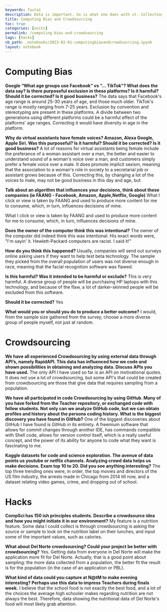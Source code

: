 ```yaml
---
keywords: fastai
description: Data is important. So is what one does with it. Collecting data, now that's interesting.
title: Computing Bias and Crowdsourcing
toc: true
categories: [units]
permalink: /computing-bias-and-crowdsourcing
tags: [hacks]
nb_path: _notebooks/2023-02-01-computingbiasandcrowdsourcing.ipynb
layout: notebook
---
```


<!--
#################################################
### THIS FILE WAS AUTOGENERATED! DO NOT EDIT! ###
#################################################
# file to edit: _notebooks/2023-02-01-computingbiasandcrowdsourcing.ipynb
-->

<div class="container" id="notebook-container">
        
<div class="cell border-box-sizing text_cell rendered"><div class="inner_cell">
<div class="text_cell_render border-box-sizing rendered_html">
<h1 id="Computing-Bias">Computing Bias<a class="anchor-link" href="#Computing-Bias"> </a></h1>
</div>
</div>
</div>
<div class="cell border-box-sizing text_cell rendered"><div class="inner_cell">
<div class="text_cell_render border-box-sizing rendered_html">
<p><strong>Google “What age groups use Facebook” vs “… TikTok”? What does the data say? Is there purposeful exclusion in these platforms? Is it harmful? Should it be corrected? Is it good business?</strong>
The data says that Facebook's age range is around 25-30 years of age, and those much older. TikTok's range is mostly ranging from 7-25 years. Exclusion by convention and stereotyping are present in these platforms. A divide between two generations using different platforms could be a harmful effect of the platforms' age ranges. Correcting it would have diversity in age in the platform.</p>
<p><strong>Why do virtual assistants have female voices? Amazon, Alexa Google, Apple Siri. Was this purposeful? Is it harmful? Should it be corrected? Is it good business?</strong>
A lot of reasons for virtual assistants being female include the preferance of a woman assistant over a man, the better and easier to understand sound of a woman's voice over a man, and customers simply prefer a female voice over a male. It does promote implicit sexism, meaning that the association to a woman's role in society to a secretarial job or assistant grows because of this. Correcting this, by changing a lot of the voices to male, may not be good business in this day and age, but</p>
<p><strong>Talk about an algorithm that influences your decisions, think about these companies (ie FAANG - Facebook, Amazon, Apple,Netflix, Google)</strong>
What I click or view is taken by FAANG and used to produce more content for me to consume, which, in turn, influences decisions of mine.</p>

</div>
</div>
</div>
<div class="cell border-box-sizing text_cell rendered"><div class="inner_cell">
<div class="text_cell_render border-box-sizing rendered_html">
<p>What I click or view is taken by FAANG and used to produce more content for me to consume, which, in turn, influences decisions of mine.</p>

</div>
</div>
</div>
<div class="cell border-box-sizing text_cell rendered"><div class="inner_cell">
<div class="text_cell_render border-box-sizing rendered_html">
<p><strong>Does the owner of the computer think this was intentional?</strong>
The owner of the computer did indeed think this was intentional. His exact words were, "I'm sayin' it. Hewlett-Packard computers are racist. I said it!"</p>
<p><strong>How do you think this happened?</strong>
Usually, companies will send out surveys online asking users if they want to help test beta technology. The sample they picked from the overall population of users was not diverse enough in race, meaning that the facial recognition software was flawed.</p>
<p><strong>Is this harmful? Was it intended to be harmful or exclude?</strong>
This is very harmful. A diverse group of people will be purchasing HP laptops with this technology, and because of the flaw, a lot of darker-skinned people will be excluded from this software.</p>
<p><strong>Should it be corrected?</strong>
Yes</p>
<p><strong>What would you or should you do to produce a better outcome?</strong>
I would, from the sample size gathered from the survey, choose a more diverse group of people myself, not just at random.</p>

</div>
</div>
</div>
<div class="cell border-box-sizing text_cell rendered"><div class="inner_cell">
<div class="text_cell_render border-box-sizing rendered_html">
<h1 id="Crowdsourcing">Crowdsourcing<a class="anchor-link" href="#Crowdsourcing"> </a></h1>
</div>
</div>
</div>
<div class="cell border-box-sizing text_cell rendered"><div class="inner_cell">
<div class="text_cell_render border-box-sizing rendered_html">
<p><strong>We have all experienced Crowdsourcing by using external data through API’s, namely RapidAPI. This data has influenced how we code and shown possibilities in obtaining and analyzing data. Discuss APIs you have used.</strong>
The only API I have used so far is an API on motivational quotes. It does not use a lot of crowdsourcing, but some API's that could be created from crowdsourcing are those that give data that requires sampling from a population.</p>
<p><strong>We have all participated in code Crowdsourcing by using GitHub. Many of you have forked from the Teacher repository, or exchanged code with fellow students. Not only can we analyze GitHub code, but we can obtain profiles and history about the persons coding history. What is the biggest discovery you have found in GitHub?</strong>
One of the biggest discoveries about GitHub I have found is GitHub in its entirety. A freemium software that allows for commit changes through another IDE, has commands compatible with Shell code, allows for version control itself, which is a really useful concept, and the power of its ability for anyone to code what they want is fascinating to me.</p>
<p><strong>Kaggle datasets for code and science exploration. The avenue of data points us youtube or netflix channels. Analyzing crowd data helps us make decisions. Exam top 10 to 20. Did you see anything interesting?</strong>
The top three trending ones were, in order, the top movies and directors of the US film industry, the arrests made in Chicago from 2014 till now, and a dataset relating video games, crime, and dropping out of school.</p>

</div>
</div>
</div>
<div class="cell border-box-sizing text_cell rendered"><div class="inner_cell">
<div class="text_cell_render border-box-sizing rendered_html">
<h1 id="Hacks">Hacks<a class="anchor-link" href="#Hacks"> </a></h1><p><strong>CompSci has 150 ish principles students. Describe a crowdsource idea and how you might initiate it in our environment?</strong>
My feature is a nutrition feature. Some data I could collect is through crowdsourcing is asking the source or sample to look on the nutrition label on their lunches, and input some of the important values, such as calories.</p>
<p><strong>What about Del Norte crowdsourcing? Could your project be better with crowdsourcing?</strong>
Yes. Getting data from everyone in Del Norte will make the application more fit for Del Norte. Actually, that is a good point about sampling: the more data collected from a population, the better fit the result is for the population (in the case of an application or PBL).</p>
<p><strong>What kind of data could you capture at N@tM to make evening interesting? Perhaps use this data to impress Teachers during finals week.</strong>
I believe that the school food is not exactly the best food, and a lot of the choices the average high schooler makes regarding nutrition are not always the best. Therefore, data showing the nutritional data of Del Norte's food will most likely grab attention.</p>

</div>
</div>
</div>
</div>
 


